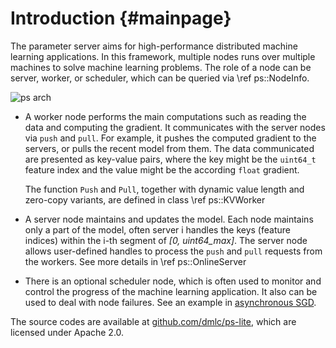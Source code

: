 # Introduction                        {#mainpage}

The parameter server aims for high-performance distributed machine learning
applications. In this framework, multiple nodes runs over multiple machines to
solve machine learning problems. The role of a node can be server, worker, or
scheduler, which can be queried via \ref ps::NodeInfo.

![ps arch](https://raw.githubusercontent.com/dmlc/dmlc.github.io/master/img/ps-arch.png)

* A worker node performs the main computations such as reading the data and
  computing the gradient. It communicates with the server nodes via `push` and
  `pull`. For example, it pushes the computed gradient to the servers, or
  pulls the recent model from them. The data communicated are presented as
  key-value pairs, where the key might be the `uint64_t` feature index and the value
  might be the according `float` gradient.

  The function `Push` and `Pull`, together with dynamic value length and
  zero-copy variants, are defined in class \ref ps::KVWorker

* A server node maintains and updates the model. Each node maintains only a part
  of the model, often server i handles the keys (feature indices) within the i-th
  segment of <em>[0, uint64_max]</em>. The server node allows user-defined handles to
  process the `push` and `pull` requests from the workers. See more details in
  \ref ps::OnlineServer

* There is an optional scheduler node, which is often used to monitor and control the
  progress of the machine learning application. It also can be used to deal with node
  failures. See an example in [asynchronous SGD](https://github.com/dmlc/wormhole/blob/master/learn/solver/async_sgd.h#L27).

The source codes are available at
[github.com/dmlc/ps-lite](https://github.com/dmlc/ps-lite), which are licensed
under Apache 2.0.

